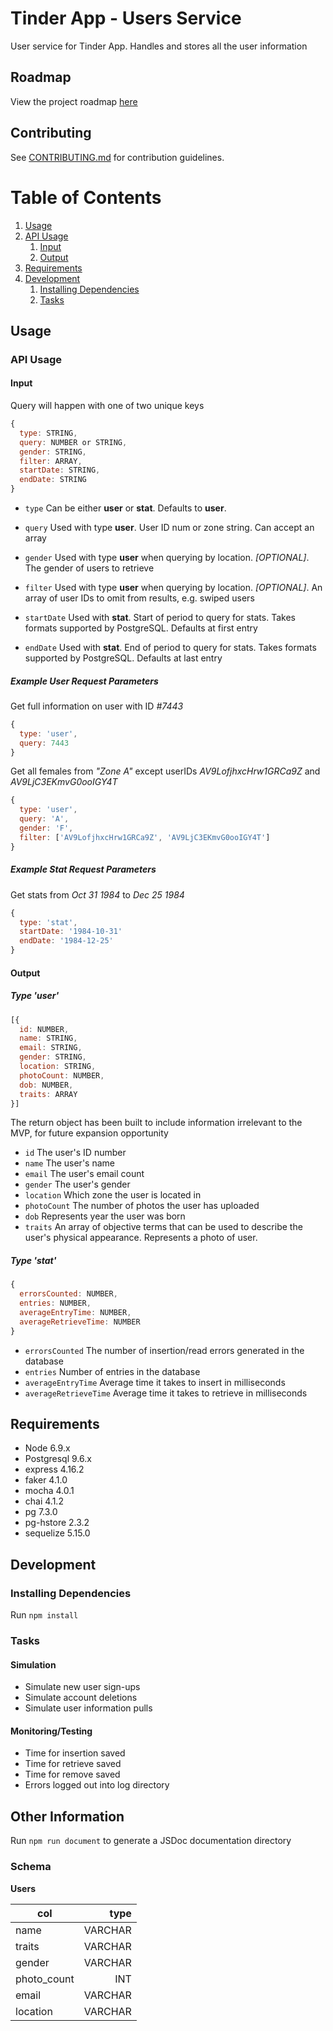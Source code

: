# Tinder App - Users Service

User service for Tinder App. Handles and stores all the user information

## Roadmap

View the project roadmap [here](https://drive.google.com/open?id=1kAPJHYxOglYTeN3WJslR1_gGNFUneNer6oveAjPyoFA)

## Contributing

See [CONTRIBUTING.md](CONTRIBUTING.md) for contribution guidelines.

# Table of Contents

1. [Usage](#Usage)
1. [API Usage](#api-usage)
    1. [Input](#input)
    1. [Output](#output)
1. [Requirements](#requirements)
1. [Development](#development)
    1. [Installing Dependencies](#installing-dependencies)
    1. [Tasks](#tasks)

## Usage

### API Usage

#### Input

Query will happen with one of two unique keys

```javascript
{
  type: STRING,
  query: NUMBER or STRING,
  gender: STRING,
  filter: ARRAY,
  startDate: STRING,
  endDate: STRING
}
```

- `type` Can be either __user__ or __stat__. Defaults to __user__.
- `query` Used with type __user__. User ID num or zone string. Can accept an array
- `gender` Used with type __user__ when querying by location. _[OPTIONAL]_. The gender of users to retrieve
- `filter` Used with type __user__ when querying by location. _[OPTIONAL]_. An array of user IDs to omit from results, e.g. swiped users

- `startDate` Used with __stat__. Start of period to query for stats. Takes formats supported by PostgreSQL. Defaults at first entry
- `endDate` Used with __stat__. End of period to query for stats. Takes formats supported by PostgreSQL. Defaults at last entry

##### Example User Request Parameters

Get full information on user with ID _#7443_
```javascript
{
  type: 'user',
  query: 7443
}
```

Get all females from _"Zone A"_ except userIDs _AV9LofjhxcHrw1GRCa9Z_ and _AV9LjC3EKmvG0ooIGY4T_
```javascript
{
  type: 'user',
  query: 'A',
  gender: 'F',
  filter: ['AV9LofjhxcHrw1GRCa9Z', 'AV9LjC3EKmvG0ooIGY4T']
}
```

##### Example Stat Request Parameters

Get stats from _Oct 31 1984_ to _Dec 25 1984_
```javascript
{
  type: 'stat',
  startDate: '1984-10-31'
  endDate: '1984-12-25'
}
```

#### Output

##### Type 'user'
```javascript
[{
  id: NUMBER,
  name: STRING,
  email: STRING,
  gender: STRING,
  location: STRING,
  photoCount: NUMBER,
  dob: NUMBER,
  traits: ARRAY
}]
```

The return object has been built to include information irrelevant to the MVP, for future expansion opportunity

- `id` The user's ID number
- `name` The user's name
- `email` The user's email count
- `gender` The user's gender
- `location` Which zone the user is located in
- `photoCount` The number of photos the user has uploaded
- `dob` Represents year the user was born
- `traits` An array of objective terms that can be used to describe the user's physical appearance. Represents a photo of user.

##### Type 'stat'

```javascript
{
  errorsCounted: NUMBER,
  entries: NUMBER,
  averageEntryTime: NUMBER,
  averageRetrieveTime: NUMBER
}
```

- `errorsCounted` The number of insertion/read errors generated in the database
- `entries` Number of entries in the database
- `averageEntryTime` Average time it takes to insert in milliseconds
- `averageRetrieveTime` Average time it takes to retrieve in milliseconds

## Requirements

- Node 6.9.x
- Postgresql 9.6.x
- express 4.16.2
- faker 4.1.0
- mocha 4.0.1
- chai 4.1.2
- pg 7.3.0
- pg-hstore 2.3.2
- sequelize 5.15.0

## Development
### Installing Dependencies
Run `npm install`

### Tasks

#### Simulation

- Simulate new user sign-ups
- Simulate account deletions
- Simulate user information pulls

#### Monitoring/Testing

- Time for insertion saved
- Time for retrieve saved
- Time for remove saved
- Errors logged out into log directory


## Other Information

Run `npm run document` to generate a JSDoc documentation directory

### Schema

__Users__

| col | type |
| ----- | -----:|
| name | VARCHAR |
| traits | VARCHAR |
| gender | VARCHAR |
| photo_count | INT |
| email | VARCHAR |
| location | VARCHAR |
